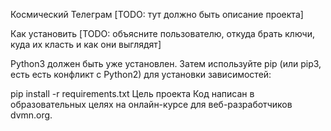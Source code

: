 Космический Телеграм
[TODO: тут должно быть описание проекта]

Как установить
[TODO: объясните пользователю, откуда брать ключи, куда их класть и как они выглядят]

Python3 должен быть уже установлен. Затем используйте pip (или pip3, есть есть конфликт с Python2) для установки зависимостей:

pip install -r requirements.txt
Цель проекта
Код написан в образовательных целях на онлайн-курсе для веб-разработчиков dvmn.org.
